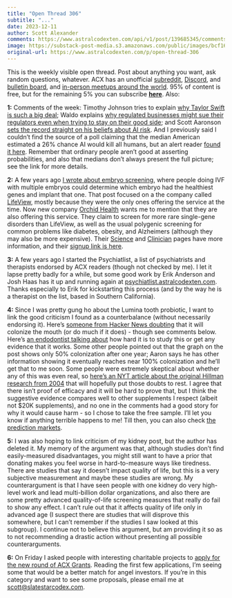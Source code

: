 ```yaml
---
title: "Open Thread 306"
subtitle: "..."
date: 2023-12-11
author: Scott Alexander
comments: https://www.astralcodexten.com/api/v1/post/139685345/comments?&all_comments=true
image: https://substack-post-media.s3.amazonaws.com/public/images/bcf1646a-cfc3-4041-8e8d-564704f7053c_251x255.png
original-url: https://www.astralcodexten.com/p/open-thread-306
---
```

This is the weekly visible open thread. Post about anything you want, ask random questions, whatever. ACX has an unofficial [subreddit](https://www.reddit.com/r/slatestarcodex/), [Discord](https://discord.gg/RTKtdut), and [bulletin board](https://www.datasecretslox.com/index.php), and [in-person meetups around the world](https://www.lesswrong.com/community?filters%5B0%5D=SSC). 95% of content is free, but for the remaining 5% you can subscribe **[here](https://astralcodexten.substack.com/subscribe?)**. Also:

**1:** Comments of the week: Timothy Johnson tries to explain [why Taylor Swift is such a big deal](/p/mantic-monday-12423/comment/44813135); Waldo explains [why regulated businesses might sue their regulators even when trying to stay on their good side](/p/mantic-monday-12423/comment/44819675); and Scott Aaronson [sets the record straight on his beliefs about AI risk](/p/mantic-monday-12423/comment/44819549). And I previously said I couldn’t find the source of a poll claiming that the median American estimated a 26% chance AI would kill all humans, but an alert reader [found it here](https://rethinkpriorities.org/publications/us-public-perception-of-cais-statement-and-the-risk-of-extinction). Remember that ordinary people aren’t good at asserting probabilities, and also that medians don’t always present the full picture; see the link for more details.

**2:** A few years ago [I wrote about embryo screening](/p/welcome-polygenically-screened-babies), where people doing IVF with multiple embryos could determine which embryo had the healthiest genes and implant that one. That post focused on a the company called [LifeView](https://www.lifeview.com/), mostly because they were the only ones offering the service at the time. Now new company [Orchid Health](https://www.orchidhealth.com/) wants me to mention that they are also offering this service. They claim to screen for more rare single-gene disorders than LifeView, as well as the usual polygenic screening for common problems like diabetes, obesity, and Alzheimers (although they may also be more expensive). Their [Science](https://www.orchidhealth.com/science) and [Clinician](https://www.orchidhealth.com/clinician-information) pages have more information, and their [signup link is here](https://www.orchidhealth.com/).

**3:** A few years ago I started the Psychiatlist, a list of psychiatrists and therapists endorsed by ACX readers (though not checked by me). I let it lapse pretty badly for a while, but some good work by Erik Anderson and Josh Haas has it up and running again at [psychiatlist.astralcodexten.com](https://psychiatlist.astralcodexten.com/). Thanks especially to Erik for kickstarting this process (and by the way he is a therapist on the list, based in Southern California).

**4:** Since I was pretty gung ho about the Lumina tooth probiotic, I want to link the good criticism I found as a counterbalance (without necessarily endorsing it). Here’s [someone from Hacker News doubting](https://news.ycombinator.com/item?id=38565695) that it will colonize the mouth (or do much if it does) - though see comments below. Here’s [an endodontist talking about](/p/defying-cavity-lantern-bioworks-faq/comment/45004350) how hard it is to study this or get any evidence that it works. Some other people pointed out that the graph on the post shows only 50% colonization after one year; Aaron says he has other information showing it eventually reaches near 100% colonization and he’ll get that to me soon. Some people were extremely skeptical about whether any of this was even real, so [here’s an NYT article about the original Hillman research from 2004](https://www.nytimes.com/2004/11/30/health/bacteria-enlisted-for-new-trials-on-dental-health.html) that will hopefully put those doubts to rest. I agree that there isn’t proof of efficacy and it will be hard to prove that, but I think the suggestive evidence compares well to other supplements I respect (albeit not $20K supplements), and no one in the comments had a good story for why it would cause harm - so I chose to take the free sample. I’ll let you know if anything terrible happens to me! Till then, you can also check [the prediction markets](https://manifold.markets/browse?q=lantern&s=score&f=open&ct=ALL&topic=for-you).

**5:** I was also hoping to link criticism of my kidney post, but the author has deleted it. My memory of the argument was that, although studies don’t find easily-measured disadvantages, you might still want to have a prior that donating makes you feel worse in hard-to-measure ways like tiredness. There are studies that say it doesn’t impact quality of life, but this is a very subjective measurement and maybe these studies are wrong. My counterargument is that I have seen people with one kidney do very high-level work and lead multi-billion dollar organizations, and also there are some pretty advanced quality-of-life screening measures that really do fail to show any effect. I can’t rule out that it affects quality of life only in advanced age (I suspect there are studies that will disprove this somewhere, but I can’t remember if the studies I saw looked at this subgroup). I continue not to believe this argument, but am providing it so as to not recommending a drastic action without presenting all possible counterarguments.

**6:** On Friday I asked people with interesting charitable projects to [apply for the new round of ACX Grants](/p/apply-for-an-acx-grant-2024). Reading the first few applications, I’m seeing some that would be a better match for angel investors. If you’re in this category and want to see some proposals, please email me at scott@slatestarcodex.com.
